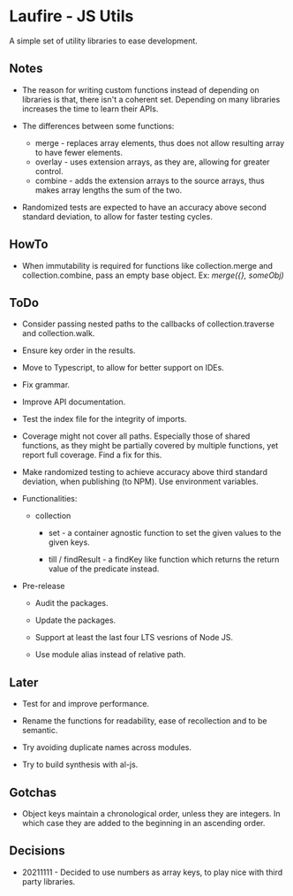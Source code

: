 # Laufire - JS Utils

  A simple set of utility libraries to ease development.

## Notes

* The reason for writing custom functions instead of depending on libraries is that, there isn't a coherent set. Depending on many libraries increases the time to learn their APIs.

* The differences between some functions:
	* merge - replaces array elements, thus does not allow resulting array to have fewer elements.
	* overlay - uses extension arrays, as they are, allowing for greater control.
	* combine - adds the extension arrays to the source arrays, thus makes array lengths the sum of the two.

* Randomized tests are expected to have an accuracy above second standard deviation, to allow for faster testing cycles.

## HowTo

* When immutability is required for functions like collection.merge and collection.combine, pass an empty base object. Ex: *merge({}, someObj)*

## ToDo

* Consider passing nested paths to the callbacks of collection.traverse and collection.walk.

* Ensure key order in the results.

* Move to Typescript, to allow for better support on IDEs.

* Fix grammar.

* Improve API documentation.

* Test the index file for the integrity of imports.

* Coverage might not cover all paths. Especially those of shared functions, as they might be partially covered by multiple functions, yet report full coverage. Find a fix for this.

* Make randomized testing to achieve accuracy above third standard deviation, when publishing (to NPM). Use environment variables.

* Functionalities:

	* collection

		* set - a container agnostic function to set the given values to the given keys.

		* till / findResult - a findKey like function which returns the return value of the predicate instead.

* Pre-release

	* Audit the packages.

	* Update the packages.

	* Support at least the last four LTS vesrions of Node JS.

	* Use module alias instead of relative path.

## Later

* Test for and improve performance.

* Rename the functions for readability, ease of recollection and to be semantic.

* Try avoiding duplicate names across modules.

* Try to build synthesis with al-js.

## Gotchas

* Object keys maintain a chronological order, unless they are integers. In which case they are added to the beginning in an ascending order.

## Decisions

* 20211111 - Decided to use numbers as array keys, to play nice with third party libraries.
